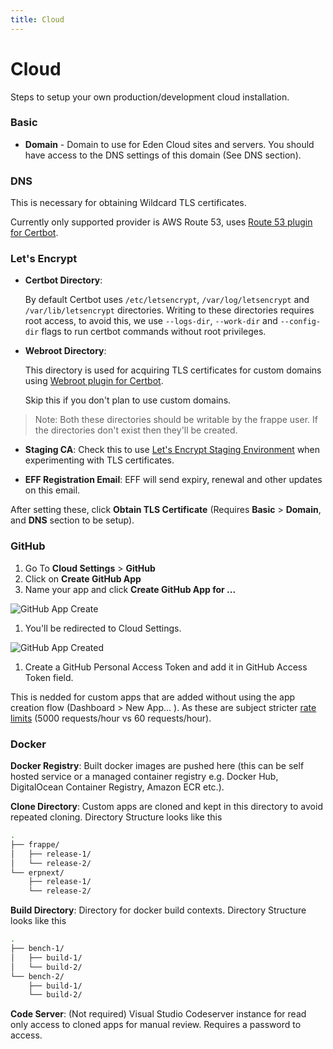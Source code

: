 ```yaml
---
title: Cloud
---
```


# Cloud

Steps to setup your own production/development cloud installation.

### Basic

- **Domain** - Domain to use for Eden Cloud sites and servers. You should have access to the DNS settings of this domain (See DNS section).

### DNS

This is necessary for obtaining Wildcard TLS certificates.

Currently only supported provider is AWS Route 53, uses [Route 53 plugin for Certbot](https://certbot-dns-route53.readthedocs.io/en/stable/).

### Let's Encrypt

- **Certbot Directory**:

  By default Certbot uses `/etc/letsencrypt`, `/var/log/letsencrypt` and `/var/lib/letsencrypt` directories. Writing to these directories requires root access, to avoid this, we use `--logs-dir`, `--work-dir` and `--config-dir` flags to run certbot commands without root privileges.


- **Webroot Directory**:

  This directory is used for acquiring TLS certificates for custom domains using [Webroot plugin for Certbot](https://certbot.eff.org/docs/using.html#webroot).

  Skip this if you don't plan to use custom domains.

> Note: Both these directories should be writable by the frappe user. If the directories don't exist then they'll be created.

- **Staging CA**: Check this to use [Let's Encrypt Staging Environment](https://letsencrypt.org/docs/staging-environment/) when experimenting with TLS certificates.

- **EFF Registration Email**: EFF will send expiry, renewal and other updates on this email.

After setting these, click **Obtain TLS Certificate** (Requires **Basic** > **Domain**, and **DNS** section to be setup).

### GitHub

1. Go To **Cloud Settings** > **GitHub**
1. Click on **Create GitHub App**
1. Name your app and click **Create GitHub App for ...**

  ![GitHub App Create](/assets/cloud/images/internal/cloud/github/github-app-create.png)
1. You'll be redirected to Cloud Settings.

  ![GitHub App Created](/assets/cloud/images/internal/cloud/github/github-app-created.png)


1. Create a GitHub Personal Access Token and add it in GitHub Access Token field.

  This is nedded for custom apps that are added without using the app creation flow (Dashboard > New App... ).
  As these are subject stricter [rate limits](https://docs.github.com/en/free-pro-team@latest/rest/overview/resources-in-the-rest-api#rate-limiting) (5000 requests/hour vs 60 requests/hour).

### Docker

**Docker Registry**: Built docker images are pushed here (this can be self hosted service or a managed container registry e.g. Docker Hub, DigitalOcean Container Registry, Amazon ECR etc.).

**Clone Directory**: Custom apps are cloned and kept in this directory to avoid repeated cloning. Directory Structure looks like this

```bash
.
├── frappe/
│   ├── release-1/
│   └── release-2/
└── erpnext/
    ├── release-1/
    └── release-2/
```
**Build Directory**: Directory for docker build contexts. Directory Structure looks like this

```bash
.
├── bench-1/
│   ├── build-1/
│   └── build-2/
└── bench-2/
    ├── build-1/
    └── build-2/
```
**Code Server**: (Not required) Visual Studio Codeserver instance for read only access to cloned apps for manual review. Requires a password to access.
